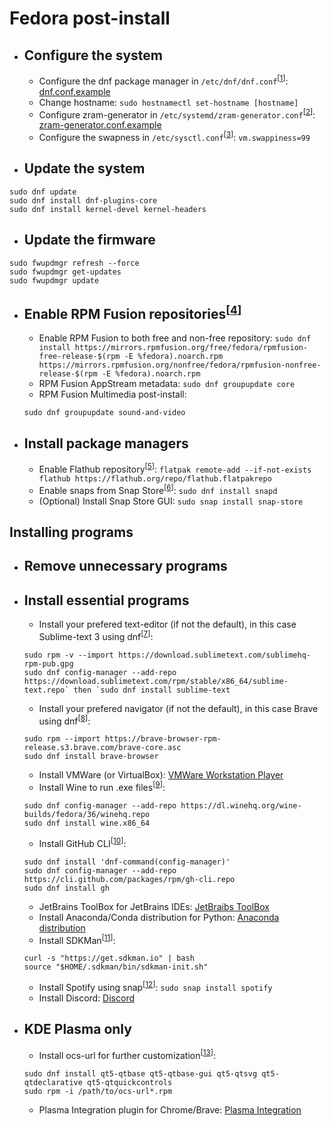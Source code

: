# Fedora post-install

- ## Configure the system
    - Configure the dnf package manager in `/etc/dnf/dnf.conf`<sup>[[1]]</sup>: [dnf.conf.example](https://github.com/mBelisarius/Fedora-post-install/blob/main/dnf.conf.example)
    - Change hostname: `sudo hostnamectl set-hostname [hostname]`
    - Configure zram-generator in `/etc/systemd/zram-generator.conf`<sup>[[2]]</sup>: [zram-generator.conf.example](https://github.com/mBelisarius/Fedora-post-install/blob/main/zram-generator.conf.example)
    - Configure the swapness in `/etc/sysctl.conf`<sup>[[3]]</sup>: `vm.swappiness=99`
- ## Update the system
```
sudo dnf update
sudo dnf install dnf-plugins-core
sudo dnf install kernel-devel kernel-headers
```
- ## Update the firmware
```
sudo fwupdmgr refresh --force
sudo fwupdmgr get-updates
sudo fwupdmgr update
```
- ## Enable RPM Fusion repositories<sup>[[4]]</sup>
    - Enable RPM Fusion to both free and non-free repository: `sudo dnf install https://mirrors.rpmfusion.org/free/fedora/rpmfusion-free-release-$(rpm -E %fedora).noarch.rpm https://mirrors.rpmfusion.org/nonfree/fedora/rpmfusion-nonfree-release-$(rpm -E %fedora).noarch.rpm`
    - RPM Fusion AppStream metadata: `sudo dnf groupupdate core`
    - RPM Fusion Multimedia post-install: 
    ```sudo dnf groupupdate multimedia --setop="install_weak_deps=False" --exclude=PackageKit-gstreamer-plugin
    sudo dnf groupupdate sound-and-video
    ```
- ## Install package managers
    - Enable Flathub repository<sup>[[5]]</sup>: `flatpak remote-add --if-not-exists flathub https://flathub.org/repo/flathub.flatpakrepo`
    - Enable snaps from Snap Store<sup>[[6]]</sup>: `sudo dnf install snapd`
    - (Optional) Install Snap Store GUI: `sudo snap install snap-store`


## Installing programs

- ## Remove unnecessary programs

- ## Install essential programs
    - Install your prefered text-editor (if not the default), in this case Sublime-text 3 using dnf<sup>[[7]]</sup>: 
    ```
    sudo rpm -v --import https://download.sublimetext.com/sublimehq-rpm-pub.gpg
    sudo dnf config-manager --add-repo https://download.sublimetext.com/rpm/stable/x86_64/sublime-text.repo` then `sudo dnf install sublime-text
    ```
    - Install your prefered navigator (if not the default), in this case Brave using dnf<sup>[[8]]</sup>: 
    ```sudo dnf config-manager --add-repo https://brave-browser-rpm-release.s3.brave.com/x86_64/
    sudo rpm --import https://brave-browser-rpm-release.s3.brave.com/brave-core.asc
    sudo dnf install brave-browser
    ```
    - Install VMWare (or VirtualBox): [VMWare Workstation Player](https://customerconnect.vmware.com/en/downloads/details?downloadGroup=WKST-PLAYER-1624&productId=1039&rPId=91446)
    - Install Wine to run .exe files<sup>[[9]]</sup>: 
    ```
    sudo dnf config-manager --add-repo https://dl.winehq.org/wine-builds/fedora/36/winehq.repo
    sudo dnf install wine.x86_64
    ```
    - Install GitHub CLI<sup>[[10]]</sup>: 
    ```
    sudo dnf install 'dnf-command(config-manager)'
    sudo dnf config-manager --add-repo https://cli.github.com/packages/rpm/gh-cli.repo
    sudo dnf install gh
    ```
    - JetBrains ToolBox for JetBrains IDEs: [JetBraibs ToolBox](https://www.jetbrains.com/toolbox-app/)
    - Install Anaconda/Conda distribution for Python: [Anaconda distribution](https://www.anaconda.com/products/distribution)
    - Install SDKMan<sup>[[11]]</sup>:
    ```
    curl -s "https://get.sdkman.io" | bash
    source "$HOME/.sdkman/bin/sdkman-init.sh"
    ```
    - Install Spotify using snap<sup>[[12]]</sup>: `sudo snap install spotify`
    - Install Discord: [Discord](https://discord.com/)

- ## KDE Plasma only

    - Install ocs-url for further customization<sup>[[13]]</sup>: 
    ```
    sudo dnf install qt5-qtbase qt5-qtbase-gui qt5-qtsvg qt5-qtdeclarative qt5-qtquickcontrols
    sudo rpm -i /path/to/ocs-url*.rpm
    ```
    -  Plasma Integration plugin for Chrome/Brave: [Plasma Integration](https://chrome.google.com/webstore/detail/plasma-integration/cimiefiiaegbelhefglklhhakcgmhkai?)


[1]: <https://dnf.readthedocs.io/en/latest/conf_ref.html> "dnf documentation"
[2]: <https://github.com/systemd/zram-generator/blob/main/man/zram-generator.conf.md> "zram documentation"
[3]: <https://www.howtogeek.com/449691/what-is-swapiness-on-linux-and-how-to-change-it/> "Swapness article"
[4]: <https://rpmfusion.org/Configuration> "RPM Fusion documentation"
[5]: <https://flatpak.org/setup/Fedora> "Flatpak setup"
[6]: <https://snapcraft.io/install/snap-store/fedora)> "Snap install guide"
[7]: <https://www.sublimetext.com/docs/linux_repositories.html#dnf> "Sublime text install guide"
[8]: <https://brave.com/linux/#release-channel-installation> "Brave install guide"
[9]: <https://wiki.winehq.org/Fedora> "Wine install guide"
[10]: <https://github.com/cli/cli/blob/trunk/docs/install_linux.md> "GitHub CLI install guide"
[11]: <https://sdkman.io/install> "SDKMan install guide"
[12]: <https://www.spotify.com/br/download/linux/> "Spotify download"
[13]: <https://store.kde.org/p/1136805/> "ocs-url download"
